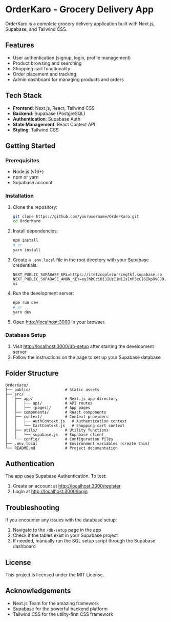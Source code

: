 # OrderKaro - Grocery Delivery App

OrderKaro is a complete grocery delivery application built with Next.js, Supabase, and Tailwind CSS.

## Features

- User authentication (signup, login, profile management)
- Product browsing and searching
- Shopping cart functionality
- Order placement and tracking
- Admin dashboard for managing products and orders

## Tech Stack

- **Frontend**: Next.js, React, Tailwind CSS
- **Backend**: Supabase (PostgreSQL)
- **Authentication**: Supabase Auth
- **State Management**: React Context API
- **Styling**: Tailwind CSS

## Getting Started

### Prerequisites

- Node.js (v16+)
- npm or yarn
- Supabase account

### Installation

1. Clone the repository:
   ```bash
   git clone https://github.com/yourusername/OrderKaro.git
   cd OrderKaro
   ```

2. Install dependencies:
   ```bash
   npm install
   # or
   yarn install
   ```

3. Create a `.env.local` file in the root directory with your Supabase credentials:
   ```
   NEXT_PUBLIC_SUPABASE_URL=https://itetzcqolezorrcegtkf.supabase.co
   NEXT_PUBLIC_SUPABASE_ANON_KEY=eyJhbGciOiJIUzI1NiIsInR5cCI6IkpXVCJ9.eyJpc3MiOiJzdXBhYmFzZSIsInJlZiI6Iml0ZXR6Y3FvbGV6b3JyY2VndGtmIiwicm9sZSI6ImFub24iLCJpYXQiOjE3NDY1NDYwNjgsImV4cCI6MjA2MjEyMjA2OH0.f_RecDERFMBYzffSAzkx3vgENZuaRT5WiFXoL6Na-ss
   ```

4. Run the development server:
   ```bash
   npm run dev
   # or
   yarn dev
   ```

5. Open [http://localhost:3000](http://localhost:3000) in your browser.

### Database Setup

1. Visit [http://localhost:3000/db-setup](http://localhost:3000/db-setup) after starting the development server
2. Follow the instructions on the page to set up your Supabase database

## Folder Structure

```
OrderKaro/
├── public/               # Static assets
├── src/
│   ├── app/              # Next.js app directory
│   │   ├── api/          # API routes
│   │   ├── (pages)/      # App pages
│   ├── components/       # React components
│   ├── context/          # Context providers
│   │   ├── AuthContext.js   # Authentication context
│   │   └── CartContext.js   # Shopping cart context
│   ├── utils/            # Utility functions
│   │   └── supabase.js   # Supabase client
│   └── config/           # Configuration files
├── .env.local            # Environment variables (create this)
└── README.md             # Project documentation
```

## Authentication

The app uses Supabase Authentication. To test:

1. Create an account at [http://localhost:3000/register](http://localhost:3000/register)
2. Login at [http://localhost:3000/login](http://localhost:3000/login)

## Troubleshooting

If you encounter any issues with the database setup:

1. Navigate to the `/db-setup` page in the app
2. Check if the tables exist in your Supabase project
3. If needed, manually run the SQL setup script through the Supabase dashboard

## License

This project is licensed under the MIT License.

## Acknowledgements

- Next.js Team for the amazing framework
- Supabase for the powerful backend platform
- Tailwind CSS for the utility-first CSS framework
